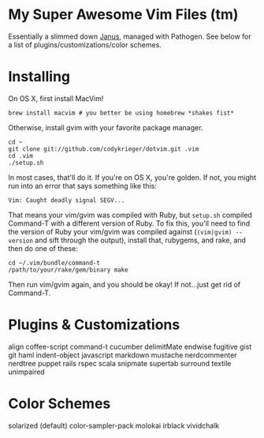 My Super Awesome Vim Files (tm)
===============================

Essentially a slimmed down [Janus](/carlhuda/janus), managed with
Pathogen. See below for a list of plugins/customizations/color schemes.

Installing
==========

On OS X, first install MacVim!

```
brew install macvim # you better be using homebrew *shakes fist*
```

Otherwise, install gvim with your favorite package manager.

```
cd ~
git clone git://github.com/codykrieger/dotvim.git .vim
cd .vim
./setup.sh
```

In most cases, that'll do it. If you're on OS X, you're golden. If not,
you might run into an error that says something like this:

```
Vim: Caught deadly signal SEGV...
```

That means your vim/gvim was compiled with Ruby, but ```setup.sh```
compiled Command-T with a different version of Ruby. To fix this, you'll
need to find the version of Ruby your vim/gvim was compiled against
(```(vim|gvim) --version``` and sift through the output), install that,
rubygems, and rake, and then do one of these:

```
cd ~/.vim/bundle/command-t
/path/to/your/rake/gem/binary make
```

Then run vim/gvim again, and you should be okay! If not...just get rid
of Command-T.

Plugins & Customizations
========================

align
coffee-script
command-t
cucumber
delimitMate
endwise
fugitive
gist
git
haml
indent-object
javascript
markdown
mustache
nerdcommenter
nerdtree
puppet
rails
rspec
scala
snipmate
supertab
surround
textile
unimpaired

Color Schemes
=============

solarized (default)
color-sampler-pack
molokai
irblack
vividchalk

